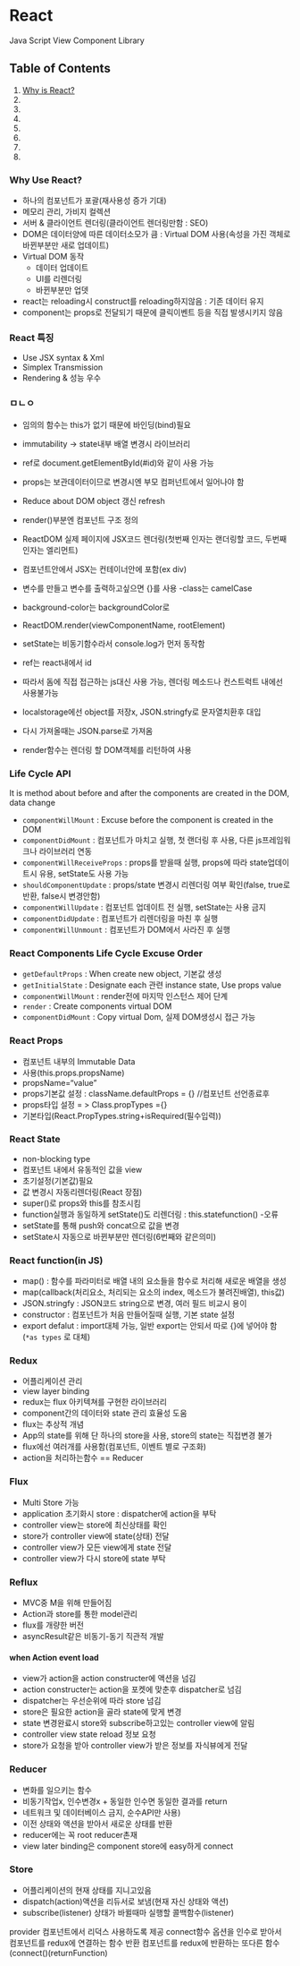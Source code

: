 # React
Java Script View Component Library


## Table of Contents

1. [Why is React?](#What-is-React?)
1. [](#)
1. [](#)
1. [](#)
1. [](#)
1. [](#)
1. [](#)
1. [](#)


### Why Use React?

- 하나의 컴포넌트가 포괄(재사용성 증가 기대)
- 메모리 관리, 가비지 컬렉션
- 서버 & 클라이언트 렌더링(클라이언트 렌더링만함 : SEO)
- DOM은 데이터양에 따른 데이터소모가 큼 : Virtual DOM 사용(속성을 가진 객체로 바뀐부분만 새로 업데이트)
- Virtual DOM 동작
    - 데이터 업데이트
    - UI를 리렌더링
    - 바뀐부분만 업뎃
- react는 reloading시 construct를 reloading하지않음 : 기존 데이터 유지
- component는 props로 전달되기 때문에 클릭이벤트 등을 직접 발생시키지 않음


### React 특징

- Use JSX syntax & Xml
- Simplex Transmission
- Rendering & 성능 우수


### ㅁㄴㅇ
- 임의의 함수는 this가 없기 때문에 바인딩(bind)필요
- immutability -> state내부 배열 변경시 라이브러리
- ref로 document.getElementById(#id)와 같이 사용 가능
- props는 보관데이터이므로 변경시엔 부모 컴퍼넌트에서 일어나야 함
- Reduce about DOM object 갱신 refresh

- render()부분엔 컴포넌트 구조 정의
- ReactDOM 실제 페이지에 JSX코드 렌더링(첫번째 인자는 랜더링할 코드, 두번째 인자는 엘리먼트)
- 컴포넌트안에서 JSX는 컨테이너안에 포함(ex div)
- 변수를 만들고 변수를 출력하고싶으면 {}를 사용
-class는 camelCase
- background-color는 backgroundColor로
- ReactDOM.render(viewComponentName, rootElement)
- setState는 비동기함수라서 console.log가 먼저 동작함
- ref는 react내에서 id
- 따라서 돔에 직접 접근하는 js대신 사용 가능, 렌더링 메소드나 컨스트럭트 내에선 사용불가능
- localstorage에선 object를 저장x, JSON.stringfy로 문자열치환후 대입
- 다시 가져올때는 JSON.parse로 가져옴
- render함수는 렌더링 할 DOM객체를 리턴하여 사용


### Life Cycle API
It is method about before and after the components are created in the DOM, data change

- `componentWillMount` : Excuse before the component is created in the DOM
- `componentDidMount` : 컴포넌트가 마치고 실행, 첫 랜더링 후 사용, 다른 js프레임워크나 라이브러리 연동
- `componentWillReceiveProps` : props를 받을때 실행, props에 따라 state업데이트시 유용, setState도 사용 가능
- `shouldComponentUpdate` : props/state 변경시 리렌더링 여부 확인(false, true로 반환, false시 변경안함)
- `componentWillUpdate` : 컴포넌트 업데이트 전 실행, setState는 사용 금지
- `componentDidUpdate` : 컴포넌트가 리렌더링을 마친 후 실행
- `componentWillUnmount` : 컴포넌트가 DOM에서 사라진 후 실행


### React Components Life Cycle Excuse Order

- `getDefaultProps` : When create new object, 기본값 생성
- `getInitialState` : Designate each 관련 instance state, Use props value
- `componentWillMount` : render전에 마지막 인스턴스 제어 단계
- `render` : Create components virtual DOM
- `componentDidMount` : Copy virtual Dom, 실제 DOM생성시 접근 가능


### React Props

- 컴포넌트 내부의 Immutable Data
- 사용(this.props.propsName)
- propsName=“value”
- props기본값 설정 : className.defaultProps = {} //컴포넌트 선언종료후
- props타입 설정 = > Class.propTypes ={}
- 기본타입(React.PropTypes.string+isRequired(필수입력))


### React State

- non-blocking type
- 컴포넌트 내에서 유동적인 값을 view
- 초기설정(기본값)필요
- 값 변경시 자동리렌더링(React 장점)
- super()로 props와 this를 참조시킴
- function실행과 동일하게 setState()도 리렌더링 : this.statefunction() -오류
- setState를 통해 push와 concat으로 값을 변경
- setState시 자동으로 바뀐부분만 렌더링(6번째와 같은의미)


### React function(in JS)

- map() : 함수를 파라미터로 배열 내의 요소들을 함수로 처리해 새로운 배열을 생성
- map(callback(처리요소, 처리되는 요소의 index, 메소드가 불려진배열), this값)
- JSON.stringfy : JSON코드 string으로 변경, 여러 필드 비교시 용이
- constructor : 컴포넌트가 처음 만들어질때 실행, 기본 state 설정
- export defalut : import대체 가능, 일반 export는 안되서 따로 {}에 넣어야 함 (`*as types` 로 대체)


### Redux

- 어플리케이션 관리
- view layer binding
- redux는 flux 아키텍쳐를 구현한 라이브러리
- component간의 데이터와 state 관리 효율성 도움
- flux는 추상적 개념
- App의 state를 위해 단 하나의 store을 사용, store의 state는 직접변경 불가
- flux에선 여러개를 사용함(컴포넌트, 이벤트 별로 구조화)
- action을 처리하는함수 == Reducer


### Flux

- Multi Store 가능
- application 초기화시 store : dispatcher에 action을 부탁
- controller view는 store에 최신상태를 확인
- store가 controller view에 state(상태) 전달
- controller view가 모든 view에게 state 전달
- controller view가 다시 store에 state 부탁


### Reflux

- MVC중 M을 위해 만들어짐
- Action과 store를 통한 model관리
- flux를 개량한 버전
- asyncResult같은 비동기-동기 직관적 개발


#### when Action event load

- view가 action을 action constructer에 액션을 넘김
- action constructer는 action을 포켓에 맞춘후 dispatcher로 넘김
- dispatcher는 우선순위에 따라 store 넘김
- store은 필요한 action을 골라 state에 맞게 변경
- state 변경완료시 store와 subscribe하고있는 controller view에 알림
- controller view state reload 정보 요청
- store가 요청을 받아 controller view가 받은 정보를 자식뷰에게 전달


### Reducer

- 변화를 일으키는 함수
- 비동기작업x, 인수변경x + 동일한 인수면 동일한 결과를 return
- 네트워크 및 데이터베이스 금지, 순수API만 사용)
- 이전 상태와 액션을 받아서 새로운 상태를 반환
- reducer에는 꼭 root reducer촌재
- view later binding은 component store에 easy하게 connect


### Store

- 어플리케이션의 현재 상태를 지니고있음
- dispatch(action)액션을 리듀서로 보냄(현재 자신 상태와 액션)
- subscribe(listener) 상태가 바뀔때마 실행할 콜백함수(listener)


provider 컴포넌트에서 리덕스 사용하도록 제공
connect함수 옵션을 인수로 받아서 컴포넌트를 redux에 연결하는 함수 반환
컴포넌트를 redux에 반환하는 또다른 함수(connect()(returnFunction)
